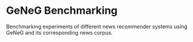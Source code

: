 # GeNeG Benchmarking
Benchmarking experiments of different news recommender systems using GeNeG and its corresponding news corpus.
